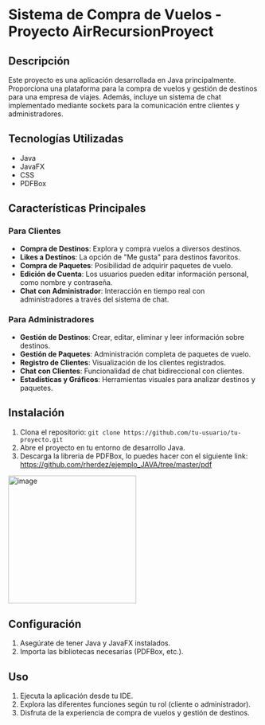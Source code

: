 # Sistema de Compra de Vuelos - Proyecto AirRecursionProyect

## Descripción

Este proyecto es una aplicación desarrollada en Java principalmente. Proporciona una plataforma para la compra de vuelos y gestión de destinos
para una empresa de viajes. Además, incluye un sistema de chat implementado mediante sockets para la comunicación entre clientes y administradores.

## Tecnologías Utilizadas

- Java
- JavaFX
- CSS
- PDFBox

## Características Principales

### Para Clientes

- **Compra de Destinos**: Explora y compra vuelos a diversos destinos.
- **Likes a Destinos**: La opción de "Me gusta" para destinos favoritos.
- **Compra de Paquetes**: Posibilidad de adquirir paquetes de vuelo.
- **Edición de Cuenta**: Los usuarios pueden editar información personal, como nombre y contraseña.
- **Chat con Administrador**: Interacción en tiempo real con administradores a través del sistema de chat.

### Para Administradores

- **Gestión de Destinos**: Crear, editar, eliminar y leer información sobre destinos.
- **Gestión de Paquetes**: Administración completa de paquetes de vuelo.
- **Registro de Clientes**: Visualización de los clientes registrados.
- **Chat con Clientes**: Funcionalidad de chat bidireccional con clientes.
- **Estadísticas y Gráficos**: Herramientas visuales para analizar destinos y paquetes.

## Instalación

1. Clona el repositorio: `git clone https://github.com/tu-usuario/tu-proyecto.git`
2. Abre el proyecto en tu entorno de desarrollo Java.
3. Descarga la libreria de PDFBox, lo puedes hacer con el siguiente link:
   https://github.com/rherdez/ejemplo_JAVA/tree/master/pdf
<img width="257" alt="image" src="https://github.com/Twolifelaw/AirRecursionProyect/assets/88161476/0bee35b6-f840-4abf-88f4-f481105db89a">


## Configuración

1. Asegúrate de tener Java y JavaFX instalados.
2. Importa las bibliotecas necesarias (PDFBox, etc.).

## Uso

1. Ejecuta la aplicación desde tu IDE.
2. Explora las diferentes funciones según tu rol (cliente o administrador).
3. Disfruta de la experiencia de compra de vuelos y gestión de destinos.
